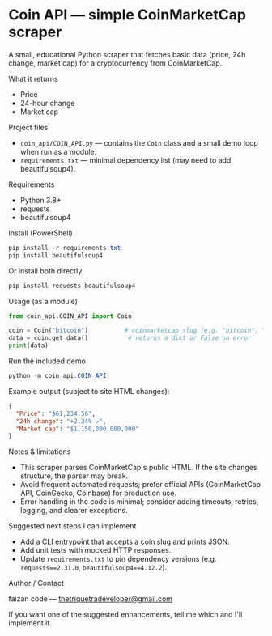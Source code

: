 # Coin API — simple CoinMarketCap scraper

A small, educational Python scraper that fetches basic data (price, 24h change, market cap) for a cryptocurrency from CoinMarketCap.

What it returns

- Price
- 24-hour change
- Market cap

Project files

- `coin_api/COIN_API.py` — contains the `Coin` class and a small demo loop when run as a module.
- `requirements.txt` — minimal dependency list (may need to add beautifulsoup4).

Requirements

- Python 3.8+
- requests
- beautifulsoup4

Install (PowerShell)

```powershell
pip install -r requirements.txt
pip install beautifulsoup4
```

Or install both directly:

```powershell
pip install requests beautifulsoup4
```

Usage (as a module)

```python
from coin_api.COIN_API import Coin

coin = Coin("bitcoin")          # coinmarketcap slug (e.g. "bitcoin", "ethereum")
data = coin.get_data()           # returns a dict or False on error
print(data)
```

Run the included demo

```powershell
python -m coin_api.COIN_API
```

Example output (subject to site HTML changes):

```json
{
  "Price": "$61,234.56",
  "24h change": "+2.34% ↗️",
  "Market cap": "$1,150,000,000,000"
}
```

Notes & limitations

- This scraper parses CoinMarketCap's public HTML. If the site changes structure, the parser may break.
- Avoid frequent automated requests; prefer official APIs (CoinMarketCap API, CoinGecko, Coinbase) for production use.
- Error handling in the code is minimal; consider adding timeouts, retries, logging, and clearer exceptions.

Suggested next steps I can implement

- Add a CLI entrypoint that accepts a coin slug and prints JSON.
- Add unit tests with mocked HTTP responses.
- Update `requirements.txt` to pin dependency versions (e.g. `requests==2.31.0`, `beautifulsoup4==4.12.2`).

Author / Contact

faizan code — thetriquetradeveloper@gmail.com

If you want one of the suggested enhancements, tell me which and I'll implement it.
